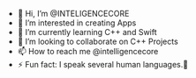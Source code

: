 - 👋 Hi, I’m @INTELIGENCECORE
- 👀 I’m interested in creating Apps 
- 🌱 I’m currently learning C++ and Swift 
- 💞️ I’m looking to collaborate on C++ Projects
- 📫 How to reach me @intelligencecore
- ⚡ Fun fact: I speak several human languages.🥸

<!---
INTELIGENCECORE/INTELIGENCECORE is a ✨ special ✨ repository because its `README.md` (this file) appears on your GitHub profile.
You can click the Preview link to take a look at your changes.
--->
